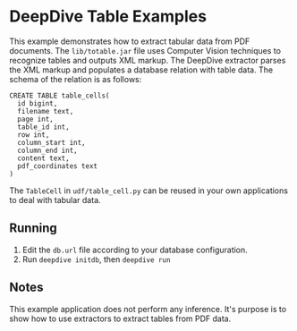 # DeepDive Table Examples

This example demonstrates how to extract tabular data from PDF documents. The `lib/totable.jar` file uses Computer Vision techniques to recognize tables and outputs XML markup. The DeepDive extractor parses the XML markup and populates a database relation with table data. The schema of the relation is as follows:

    CREATE TABLE table_cells(
      id bigint,
      filename text,
      page int,
      table_id int,
      row int,
      column_start int,
      column_end int,
      content text,
      pdf_coordinates text
    )

The `TableCell` in `udf/table_cell.py` can be reused in your own applications to deal with tabular data.

## Running

1. Edit the `db.url` file according to your database configuration.
2. Run `deepdive initdb`, then `deepdive run`

## Notes

This example application does not perform any inference. It's purpose is to show how to use extractors to extract tables from PDF data.
